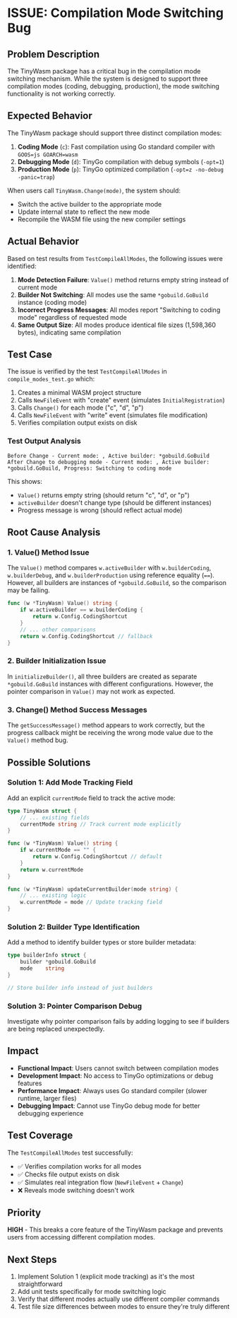 # ISSUE: Compilation Mode Switching Bug

## Problem Description

The TinyWasm package has a critical bug in the compilation mode switching mechanism. While the system is designed to support three compilation modes (coding, debugging, production), the mode switching functionality is not working correctly.

## Expected Behavior

The TinyWasm package should support three distinct compilation modes:

1. **Coding Mode** (`c`): Fast compilation using Go standard compiler with `GOOS=js GOARCH=wasm`
2. **Debugging Mode** (`d`): TinyGo compilation with debug symbols (`-opt=1`)
3. **Production Mode** (`p`): TinyGo optimized compilation (`-opt=z -no-debug -panic=trap`)

When users call `TinyWasm.Change(mode)`, the system should:
- Switch the active builder to the appropriate mode
- Update internal state to reflect the new mode
- Recompile the WASM file using the new compiler settings

## Actual Behavior

Based on test results from `TestCompileAllModes`, the following issues were identified:

1. **Mode Detection Failure**: `Value()` method returns empty string instead of current mode
2. **Builder Not Switching**: All modes use the same `*gobuild.GoBuild` instance (coding mode)
3. **Incorrect Progress Messages**: All modes report "Switching to coding mode" regardless of requested mode
4. **Same Output Size**: All modes produce identical file sizes (1,598,360 bytes), indicating same compilation

## Test Case

The issue is verified by the test `TestCompileAllModes` in `compile_modes_test.go` which:

1. Creates a minimal WASM project structure
2. Calls `NewFileEvent` with "create" event (simulates `InitialRegistration`)
3. Calls `Change()` for each mode ("c", "d", "p")
4. Calls `NewFileEvent` with "write" event (simulates file modification)
5. Verifies compilation output exists on disk

### Test Output Analysis

```
Before Change - Current mode: , Active builder: *gobuild.GoBuild
After Change to debugging mode - Current mode: , Active builder: *gobuild.GoBuild, Progress: Switching to coding mode
```

This shows:
- `Value()` returns empty string (should return "c", "d", or "p")
- `activeBuilder` doesn't change type (should be different instances)
- Progress message is wrong (should reflect actual mode)

## Root Cause Analysis

### 1. Value() Method Issue

The `Value()` method compares `w.activeBuilder` with `w.builderCoding`, `w.builderDebug`, and `w.builderProduction` using reference equality (`==`). However, all builders are instances of `*gobuild.GoBuild`, so the comparison may be failing.

```go
func (w *TinyWasm) Value() string {
    if w.activeBuilder == w.builderCoding {
        return w.Config.CodingShortcut
    }
    // ... other comparisons
    return w.Config.CodingShortcut // fallback
}
```

### 2. Builder Initialization Issue

In `initializeBuilder()`, all three builders are created as separate `*gobuild.GoBuild` instances with different configurations. However, the pointer comparison in `Value()` may not work as expected.

### 3. Change() Method Success Messages

The `getSuccessMessage()` method appears to work correctly, but the progress callback might be receiving the wrong mode value due to the `Value()` method bug.

## Possible Solutions

### Solution 1: Add Mode Tracking Field

Add an explicit `currentMode` field to track the active mode:

```go
type TinyWasm struct {
    // ... existing fields
    currentMode string // Track current mode explicitly
}

func (w *TinyWasm) Value() string {
    if w.currentMode == "" {
        return w.Config.CodingShortcut // default
    }
    return w.currentMode
}

func (w *TinyWasm) updateCurrentBuilder(mode string) {
    // ... existing logic
    w.currentMode = mode // Update tracking field
}
```

### Solution 2: Builder Type Identification

Add a method to identify builder types or store builder metadata:

```go
type builderInfo struct {
    builder *gobuild.GoBuild
    mode    string
}

// Store builder info instead of just builders
```

### Solution 3: Pointer Comparison Debug

Investigate why pointer comparison fails by adding logging to see if builders are being replaced unexpectedly.

## Impact

- **Functional Impact**: Users cannot switch between compilation modes
- **Development Impact**: No access to TinyGo optimizations or debug features
- **Performance Impact**: Always uses Go standard compiler (slower runtime, larger files)
- **Debugging Impact**: Cannot use TinyGo debug mode for better debugging experience

## Test Coverage

The `TestCompileAllModes` test successfully:
- ✅ Verifies compilation works for all modes
- ✅ Checks file output exists on disk  
- ✅ Simulates real integration flow (`NewFileEvent` + `Change`)
- ❌ Reveals mode switching doesn't work

## Priority

**HIGH** - This breaks a core feature of the TinyWasm package and prevents users from accessing different compilation modes.

## Next Steps

1. Implement Solution 1 (explicit mode tracking) as it's the most straightforward
2. Add unit tests specifically for mode switching logic
3. Verify that different modes actually use different compiler commands
4. Test file size differences between modes to ensure they're truly different
